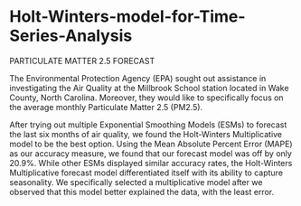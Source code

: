 # Holt-Winters-model-for-Time-Series-Analysis
PARTICULATE MATTER 2.5 FORECAST

The Environmental Protection Agency (EPA) sought out assistance in investigating the Air Quality at the Millbrook School station 
located in Wake County, North Carolina. Moreover, they would like to specifically focus on the average monthly 
Particulate Matter 2.5 (PM2.5).

After trying out multiple Exponential Smoothing Models (ESMs) to forecast the last six months of air quality, we found the Holt-Winters Multiplicative model to be the best option. Using the Mean Absolute Percent Error (MAPE) as our accuracy measure, we found that our forecast model was off by only 20.9%. While other ESMs displayed similar accuracy rates, the Holt-Winters Multiplicative forecast model differentiated itself with its ability to capture seasonality. We specifically selected a multiplicative model after we observed that this model better explained the data, with the least error.
